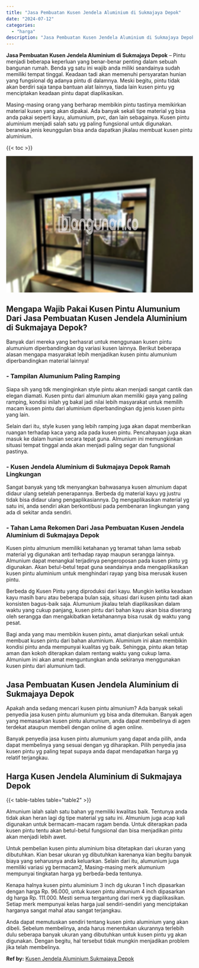 ```yaml
---
title: "Jasa Pembuatan Kusen Jendela Aluminium di Sukmajaya Depok"
date: "2024-07-12"
categories: 
  - "harga"
description: "Jasa Pembuatan Kusen Jendela Aluminium di Sukmajaya Depok. Anda dapat memutuskan sendiri tentang kusen pintu aluminium yang akan dibeli. Sebelum membelinya,..."
---
```


**Jasa Pembuatan Kusen Jendela Aluminium di Sukmajaya Depok** – Pintu menjadi beberapa keperluan yang benar-benar penting dalam sebuah bangunan rumah. Benda yg satu ini wajib anda miliki seandainya sudah memiliki tempat tinggal. Keadaan tadi akan memenuhi persyaratan hunian yang fungsional dg adanya pintu di dalamnya. Meski begitu, pintu tidak akan berdiri saja tanpa bantuan alat lainnya, tiada lain kusen pintu yg menciptakan keadaan pintu dapat diaplikasikan.

Masing-masing orang yang berharap membikin pintu tastinya memikirkan material kusen yang akan dipakai. Ada banyak sekali tipe material yg bisa anda pakai seperti kayu, alumunium, pvc, dan lain sebagainya. Kusen pintu aluminium menjadi salah satu yg paling fungsional untuk digunakan. beraneka jenis keunggulan bisa anda dapatkan jikalau membuat kusen pintu aluminium.

{{< toc >}}

![Jasa Pembuatan Kusen Jendela Aluminium di Sukmajaya Depok](/images/harga-kusen-jendela-alumunium-06.png)

## Mengapa Wajib Pakai Kusen Pintu Alumunium Dari Jasa Pembuatan Kusen Jendela Aluminium di Sukmajaya Depok?

Banyak dari mereka yang berhasrat untuk menggunaan kusen pintu alumunium diperbandingkan dg variasi kusen lainnya. Berikut beberapa alasan mengapa masyarakat lebih menjadikan kusen pintu alumunium diperbandingkan material lainnya!

### \- Tampilan Alumunium Paling Ramping

Siapa sih yang tdk menginginkan style pintu akan menjadi sangat cantik dan elegan diamati. Kusen pintu dari almunium akan memiliki gaya yang paling ramping, kondisi inilah yg bakal jadi nilai lebih masyarakat untuk memilih macam kusen pintu dari aluminium diperbandingkan dg jenis kusen pintu yang lain.

Selain dari itu, style kusen yang lebih ramping juga akan dapat memberikan ruangan terhadap kaca yang ada pada kusen pintu. Pencahayaan juga akan masuk ke dalam hunian secara tepat guna. Almunium ini memungkinkan situasi tempat tinggal anda akan menjadi paling segar dan fungsional pastinya.

### \- Kusen Jendela Aluminium di Sukmajaya Depok Ramah Lingkungan

Sangat banyak yang tdk menyangkan bahwasanya kusen almunium dapat didaur ulang setelah penerapannya. Berbeda dg material kayu yg justru tidak bisa didaur ulang pengaplikasiannya. Dg mengaplikasikan material yg satu ini, anda sendiri akan berkontibusi pada pembenaran lingkungan yang ada di sekitar anda sendiri.

### \- Tahan Lama Rekomen Dari Jasa Pembuatan Kusen Jendela Aluminium di Sukmajaya Depok

Kusen pintu almunium memiliki ketahanan yg teramat tahan lama sebab material yg digunakan anti terhadap rayap maupun serangga lainnya. Almunium dapat menangkal terjadinya pengeroposan pada kusen pintu yg digunakan. Akan betul-betul tepat guna seandainya anda mengaplikasikan kusen pintu aluminium untuk menghindari rayap yang bisa merusak kusen pintu.

Berbeda dg Kusen Pintu yang diproduksi dari kayu. Mungkin ketika keadaan kayu masih baru atau beberapa bulan saja, situasi dari kusen pintu tadi akan konsisten bagus-baik saja. Alumunium jikalau telah diaplikasikan dalam waktu yang cukup panjang, kusen pintu dari bahan kayu akan bisa diserang oleh serangga dan mengakibatkan ketahanannya bisa rusak dg waktu yang pesat.

Bagi anda yang mau membikin kusen pintu, amat dianjurkan sekali untuk membuat kusen pintu dari bahan aluminium. Aluminium ini akan membikin kondisi pintu anda mempunyai kualitas yg baik. Sehingga, pintu akan tetap aman dan kokoh diterapkan dalam rentang waktu yang cukup lama. Almunium ini akan amat menguntungkan anda sekiranya menggunakan kusen pintu dari alumunium tadi.

## Jasa Pembuatan Kusen Jendela Aluminium di Sukmajaya Depok

Apakah anda sedang mencari kusen pintu almunium? Ada banyak sekali penyedia jasa kusen pintu alumunium yg bisa anda ditemukan. Banyak agen yang memasarkan kusen pintu alumunium, anda dapat membelinya di agen terdekat ataupun membeli dengan online di agen online.

Banyak penyedia jasa kusen pintu alumunium yang dapat anda pilih, anda dapat membelinya yang sesuai dengan yg diharapkan. Pilih penyedia jasa kusen pintu yg paling tepat supaya anda dapat mendapatkan harga yg relatif terjangkau.

## Harga Kusen Jendela Aluminium di Sukmajaya Depok

{{< table-tables table="table2" >}}

Almunium ialah salah satu bahan yg memiliki kwalitas baik. Tentunya anda tidak akan heran lagi dg tipe material yg satu ini. Almunium juga acap kali digunakan untuk bermacam-macam ragam benda. Untuk diterapkan pada kusen pintu tentu akan betul-betul fungsional dan bisa menjadikan pintu akan menjadi lebih awet.

Untuk pembelian kusen pintu aluminium bisa ditetapkan dari ukuran yang dibutuhkan. Kian besar ukuran yg dibutuhkan karenanya kian begitu banyak biaya yang seharusnya anda keluarkan. Selain dari itu, alumunium juga memiliki variasi yg bermacam2, Masing-masing merk alumunium mempunyai tingkatan harga yg berbeda-beda tentunya.

Kenapa halnya kusen pintu aluminium 3 inch dg ukuran 1 inch dipasarkan dengan harga Rp. 96.000, untuk kusen pintu almunium 4 inch dipasarkan dg harga Rp. 111.000. Mesti semua tergantung dari merk yg diaplikasikan. Setiap merk mempunyai kelas harga jual sendiri-sendiri yang menciptakan harganya sangat mahal atau sangat terjangkau.

Anda dapat memutuskan sendiri tentang kusen pintu aluminium yang akan dibeli. Sebelum membelinya, anda harus menentukan ukurannya terlebih dulu seberapa banyak ukuran yang dibutuhkan untuk kusen pintu yg akan digunakan. Dengan begitu, hal tersebut tidak mungkin menjadikan problem jika telah membelinya.

**Ref by:** [Kusen Jendela Aluminium Sukmajaya Depok](https://id.wikipedia.org/wiki/Kusen)
